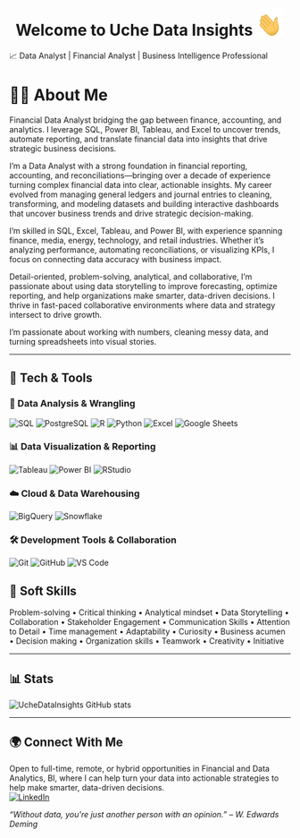 <h1 align="center">Welcome to Uche Data Insights <img src="wavinghand.gif" height="50px" width="50px"></h1>

📈 Data Analyst | Financial Analyst | Business Intelligence Professional

# 👩‍💻 About Me
Financial Data Analyst bridging the gap between finance, accounting, and analytics. I leverage SQL, Power BI, Tableau, and Excel to uncover trends, automate reporting, and translate financial data into insights that drive strategic business decisions.

I’m a Data Analyst with a strong foundation in financial reporting, accounting, and reconciliations—bringing over a decade of experience turning complex financial data into clear, actionable insights. My career evolved from managing general ledgers and journal entries to cleaning, transforming, and modeling datasets and building interactive dashboards that uncover business trends and drive strategic decision-making.

I’m skilled in SQL, Excel, Tableau, and Power BI, with experience spanning finance, media, energy, technology, and retail industries. Whether it’s analyzing performance, automating reconciliations, or visualizing KPIs, I focus on connecting data accuracy with business impact.

Detail-oriented, problem-solving, analytical, and collaborative, I’m passionate about using data storytelling to improve forecasting, optimize reporting, and help organizations make smarter, data-driven decisions. I thrive in fast-paced collaborative environments where data and strategy intersect to drive growth.

I’m passionate about working with numbers, cleaning messy data, and turning spreadsheets into visual stories.

---
## 🔧 Tech & Tools

### 🧮 Data Analysis & Wrangling 
![SQL](https://img.shields.io/badge/SQL-336791?style=flat-square&logo=postgresql&logoColor=white)
![PostgreSQL](https://img.shields.io/badge/PostgreSQL-336791?style=flat-square&logo=postgresql&logoColor=white)
![R](https://img.shields.io/badge/R-276DC3?style=flat-square&logo=r&logoColor=white)  ![Python](https://img.shields.io/badge/Python-3776AB?style=flat-square&logo=python&logoColor=white)  ![Excel](https://img.shields.io/badge/Excel-217346?style=flat-square&logo=microsoft-excel&logoColor=white)  ![Google Sheets](https://img.shields.io/badge/Google_Sheets-34A853?style=flat-square&logo=google-sheets&logoColor=white)

### 📊 Data Visualization & Reporting  
![Tableau](https://img.shields.io/badge/Tableau-E97627?style=flat-square&logo=tableau&logoColor=white)  ![Power BI](https://img.shields.io/badge/PowerBI-F2C811?style=flat-square&logo=powerbi&logoColor=black)  ![RStudio](https://img.shields.io/badge/RStudio-75AADB?style=flat-square&logo=rstudio&logoColor=white)

### ☁️ Cloud & Data Warehousing  
![BigQuery](https://img.shields.io/badge/BigQuery-669DF6?style=flat-square&logo=googlecloud&logoColor=white) ![Snowflake](https://img.shields.io/badge/Snowflake-56B9EB?style=flat-square&logo=snowflake&logoColor=white)  

### 🛠️ Development Tools & Collaboration  
![Git](https://img.shields.io/badge/Git-F05032?style=flat-square&logo=git&logoColor=white)  ![GitHub](https://img.shields.io/badge/GitHub-181717?style=flat-square&logo=github&logoColor=white)  ![VS Code](https://img.shields.io/badge/VS_Code-007ACC?style=flat-square&logo=visual-studio-code&logoColor=white)

## 🤝 Soft Skills
Problem-solving • Critical thinking • Analytical mindset • Data Storytelling • Collaboration • Stakeholder Engagement • Communication Skills • Attention to Detail • Time management • Adaptability • Curiosity • Business acumen • Decision making • Organization skills • Teamwork • Creativity • Initiative 

---
## 📊 Stats
![UcheDataInsights GitHub stats](https://github-readme-stats.vercel.app/api?username=UcheDataInsights&show_icons=true&theme=tokyonight)  

---
## 🌍 Connect With Me
Open to full-time, remote, or hybrid opportunities in Financial and Data Analytics, BI, where I can help turn your data into actionable strategies to help make smarter, data-driven decisions.            
[![LinkedIn](https://img.shields.io/badge/LinkedIn-blue?style=flat-square&logo=linkedin&logoColor=white)](https://linkedin.com/in/your-link)  

_“Without data, you're just another person with an opinion.” – W. Edwards Deming_
